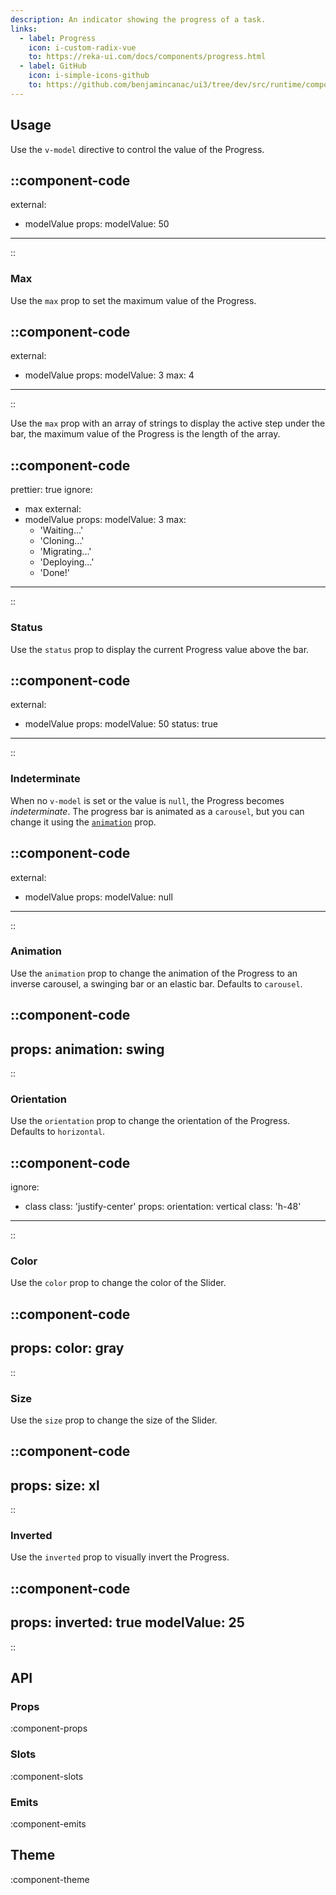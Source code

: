 ```yaml
---
description: An indicator showing the progress of a task.
links:
  - label: Progress
    icon: i-custom-radix-vue
    to: https://reka-ui.com/docs/components/progress.html
  - label: GitHub
    icon: i-simple-icons-github
    to: https://github.com/benjamincanac/ui3/tree/dev/src/runtime/components/Progress.vue
---
```


## Usage

Use the `v-model` directive to control the value of the Progress.

::component-code
---
external:
  - modelValue
props:
  modelValue: 50
---
::

### Max

Use the `max` prop to set the maximum value of the Progress.

::component-code
---
external:
  - modelValue
props:
  modelValue: 3
  max: 4
---
::

Use the `max` prop with an array of strings to display the active step under the bar, the maximum value of the Progress is the length of the array.

::component-code
---
prettier: true
ignore:
  - max
external:
  - modelValue
props:
  modelValue: 3
  max:
    - 'Waiting...'
    - 'Cloning...'
    - 'Migrating...'
    - 'Deploying...'
    - 'Done!'
---
::

### Status

Use the `status` prop to display the current Progress value above the bar.

::component-code
---
external:
  - modelValue
props:
  modelValue: 50
  status: true
---
::

### Indeterminate

When no `v-model` is set or the value is `null`, the Progress becomes _indeterminate_. The progress bar is animated as a `carousel`, but you can change it using the [`animation`](#animation) prop.

::component-code
---
external:
  - modelValue
props:
  modelValue: null
---
::

### Animation

Use the `animation` prop to change the animation of the Progress to an inverse carousel, a swinging bar or an elastic bar. Defaults to `carousel`.

::component-code
---
props:
  animation: swing
---
::

### Orientation

Use the `orientation` prop to change the orientation of the Progress. Defaults to `horizontal`.

::component-code
---
ignore:
  - class
class: 'justify-center'
props:
  orientation: vertical
  class: 'h-48'
---
::

### Color

Use the `color` prop to change the color of the Slider.

::component-code
---
props:
  color: gray
---
::

### Size

Use the `size` prop to change the size of the Slider.

::component-code
---
props:
  size: xl
---
::

### Inverted

Use the `inverted` prop to visually invert the Progress.

::component-code
---
props:
  inverted: true
  modelValue: 25
---
::

## API

### Props

:component-props

### Slots

:component-slots

### Emits

:component-emits

## Theme

:component-theme
